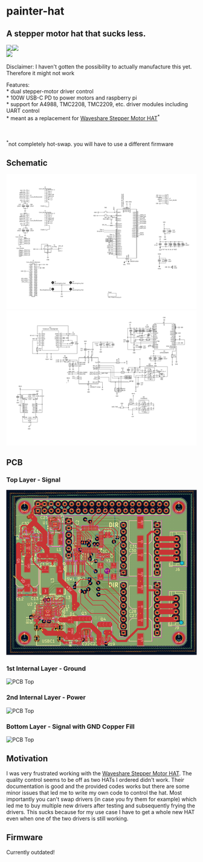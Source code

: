 # painter-hat
## A stepper motor hat that sucks less.
<div style="display: flex; flex-direction: row;">
<img src="https://hackatime-badge.hackclub.com/U097J2YPW1H/painter-hat"/>
<img src="https://hackatime-badge.hackclub.com/U097J2YPW1H/Power"/>
</div>
<img src="https://hc-cdn.hel1.your-objectstorage.com/s/v3/32814693a7429157070cbaf002cda52a4ebbe66b_painter-hat.png"/>


Disclaimer: I haven't gotten the possibility to actually manufacture this yet. Therefore it might not work

Features: <br>
    * dual stepper-motor driver control <br>
    * 100W USB-C PD to power motors and raspberry pi <br>
    * support for A4988, TMC2208, TMC2209, etc. driver modules including UART control <br>
    * meant as a replacement for [Waveshare Stepper Motor HAT](https://www.waveshare.com/wiki/Stepper_Motor_HAT)<sup>*</sup> <br><br><br>


<sup>*</sup>not completely hot-swap. you will have to use a different firmware

## Schematic
![Schematic Main](images/schematic-1.png)
![Schematic Power](images/schematic-2.png)

## PCB
### Top Layer - Signal
![PCB Top](images/painter-hat-pcb-top.png)
### 1st Internal Layer - Ground 
![PCB Top](images/painter-hat-pcb-gnd.png)
### 2nd Internal Layer - Power 
![PCB Top](images/painter-hat-pcb-power.png)
### Bottom Layer - Signal with GND Copper Fill 
![PCB Top](images/painter-hat-pcb-power.png)


## Motivation 
I was very frustrated working with the [Waveshare Stepper Motor HAT](https://www.waveshare.com/wiki/Stepper_Motor_HAT).
The quality control seems to be off as two HATs I ordered didn't work. 
Their documentation is good and the provided codes works but there are some minor issues that led me to write my own code to
control the hat. Most importantly you can't swap drivers (in case you fry them for example) which led me to buy multiple
new drivers after testing and subsequently frying the drivers. This sucks because for my use case I have to get a whole
new HAT even when one of the two drivers is still working.


## Firmware
Currently outdated!
